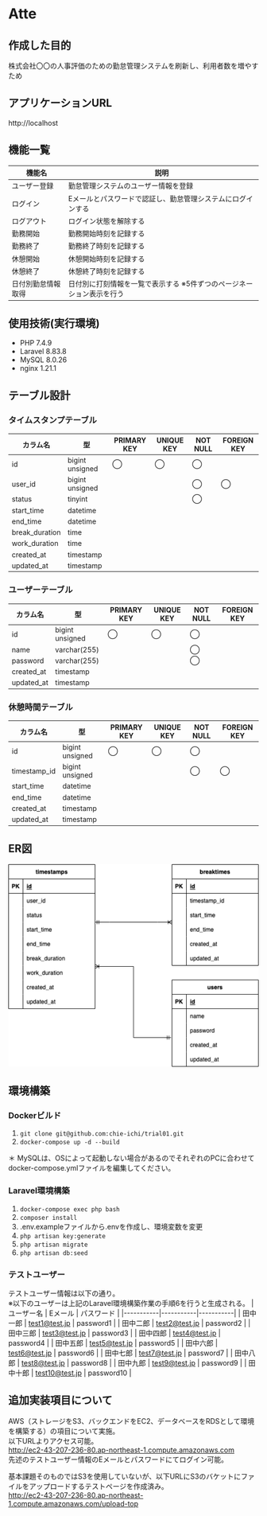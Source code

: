 # Atte

## 作成した目的
株式会社〇〇の人事評価のための勤怠管理システムを刷新し、利用者数を増やすため

## アプリケーションURL
http://localhost

## 機能一覧
| 機能名 | 説明 |
|-----------|-----------|
| ユーザー登録 | 勤怠管理システムのユーザー情報を登録 |
| ログイン | Eメールとパスワードで認証し、勤怠管理システムにログインする |
| ログアウト | ログイン状態を解除する |
| 勤務開始 | 勤務開始時刻を記録する |
| 勤務終了 | 勤務終了時刻を記録する |
| 休憩開始 | 休憩開始時刻を記録する |
| 休憩終了 | 休憩終了時刻を記録する |
| 日付別勤怠情報取得 | 日付別に打刻情報を一覧で表示する  ※5件ずつのページネーション表示を行う |

## 使用技術(実行環境)
- PHP 7.4.9
- Laravel 8.83.8
- MySQL 8.0.26
- nginx 1.21.1

## テーブル設計

### タイムスタンプテーブル
| カラム名 | 型 | PRIMARY KEY | UNIQUE KEY | NOT NULL | FOREIGN KEY |
|------|------|------|------|------|------|
| id | bigint unsigned | ◯ | ◯ | ◯ |  |
| user_id | bigint unsigned |  |  | ◯ | ◯ |
| status | tinyint |  |  | ◯ |  |
| start_time | datetime |  |  |  |  |
| end_time | datetime |  |  |  |  |
| break_duration | time |  |  |  |  |
| work_duration | time |  |  |  |  |
| created_at | timestamp |  |  |  |  |
| updated_at | timestamp |  |  |  |  |

### ユーザーテーブル
| カラム名 | 型 | PRIMARY KEY | UNIQUE KEY | NOT NULL | FOREIGN KEY |
|------|------|------|------|------|------|
| id | bigint unsigned | ◯ | ◯ | ◯ |  |
| name | varchar(255) |  |  | ◯ |  |
| password | varchar(255) |  |  | ◯ |  |
| created_at | timestamp |  |  |  |  |
| updated_at | timestamp |  |  |  |  |

### 休憩時間テーブル
| カラム名 | 型 | PRIMARY KEY | UNIQUE KEY | NOT NULL | FOREIGN KEY |
|------|------|------|------|------|------|
| id | bigint unsigned | ◯ | ◯ | ◯ |  |
| timestamp_id | bigint unsigned |  |  | ◯ | ◯ |
| start_time | datetime |  |  |  |  |
| end_time | datetime |  |  |  |  |
| created_at | timestamp |  |  |  |  |
| updated_at | timestamp |  |  |  |  |

## ER図
![ER図](src/resources/docs/er_diagram.drawio.png)

## 環境構築
### Dockerビルド
1. `git clone git@github.com:chie-ichi/trial01.git`
2. `docker-compose up -d --build`

＊ MySQLは、OSによって起動しない場合があるのでそれぞれのPCに合わせてdocker-compose.ymlファイルを編集してください。

### Laravel環境構築
1. `docker-compose exec php bash`
2. `composer install`
3. .env.exampleファイルから.envを作成し、環境変数を変更
4. `php artisan key:generate`
5. `php artisan migrate`
6. `php artisan db:seed`

### テストユーザー
テストユーザー情報は以下の通り。  
※以下のユーザーは上記のLaravel環境構築作業の手順6を行うと生成される。
| ユーザー名 | Eメール | パスワード |
|-----------|-----------|-----------|
| 田中一郎 | test1@test.jp | password1 |
| 田中二郎 | test2@test.jp | password2 |
| 田中三郎 | test3@test.jp | password3 |
| 田中四郎 | test4@test.jp | password4 |
| 田中五郎 | test5@test.jp | password5 |
| 田中六郎 | test6@test.jp | password6 |
| 田中七郎 | test7@test.jp | password7 |
| 田中八郎 | test8@test.jp | password8 |
| 田中九郎 | test9@test.jp | password9 |
| 田中十郎 | test10@test.jp | password10 |

## 追加実装項目について
AWS（ストレージをS3、バックエンドをEC2、データベースをRDSとして環境を構築する）の項目について実施。  
以下URLよりアクセス可能。  
http://ec2-43-207-236-80.ap-northeast-1.compute.amazonaws.com  
先述のテストユーザー情報のEメールとパスワードにてログイン可能。  
  
基本課題そのものではS3を使用していないが、以下URLにS3のバケットにファイルをアップロードするテストページを作成済み。  
http://ec2-43-207-236-80.ap-northeast-1.compute.amazonaws.com/upload-top

